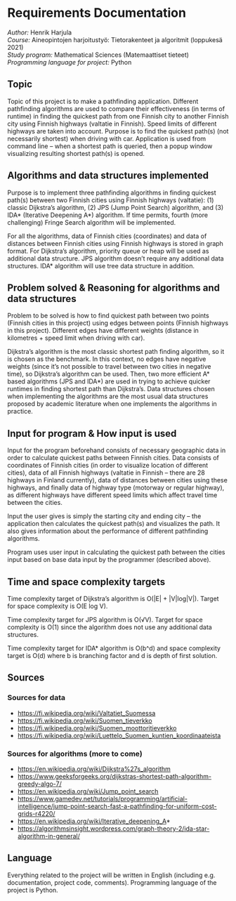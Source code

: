 # Requirements Documentation
*Author:* Henrik Harjula  
*Course:* Aineopintojen harjoitustyö: Tietorakenteet ja algoritmit (loppukesä 2021)  
*Study program:* Mathematical Sciences (Matemaattiset tieteet)  
*Programming language for project:* Python  

## Topic
Topic of this project is to make a pathfinding application. Different pathfinding algorithms are used to compare their effectiveness (in terms of runtime) in finding the quickest path from one Finnish city to another Finnish city using Finnish highways (valtatie in Finnish). Speed limits of different highways are taken into account. Purpose is to find the quickest path(s) (not necessarily shortest) when driving with car. Application is used from command line – when a shortest path is queried, then a popup window visualizing resulting shortest path(s) is opened.

## Algorithms and data structures implemented
Purpose is to implement three pathfinding algorithms in finding quickest path(s) between two Finnish cities using Finnish highways (valtatie): (1) classic Dijkstra’s algorithm, (2) JPS (Jump Point Search) algorithm, and (3) IDA* (Iterative Deepening A*) algorithm. If time permits, fourth (more challenging) Fringe Search algorithm will be implemented.
  
For all the algorithms, data of Finnish cities (coordinates) and data of distances between Finnish cities using Finnish highways is stored in graph format. For Dijkstra’s algorithm, priority queue or heap will be used as additional data structure. JPS algorithm doesn’t require any additional data structures. IDA* algorithm will use tree data structure in addition.

## Problem solved & Reasoning for algorithms and data structures
Problem to be solved is how to find quickest path between two points (Finnish cities in this project) using edges between points (Finnish highways in this project). Different edges have different weights (distance in kilometres + speed limit when driving with car).
  
Dijkstra’s algorithm is the most classic shortest path finding algorithm, so it is chosen as the benchmark. In this context, no edges have negative weights (since it’s not possible to travel between two cities in negative time), so Dijkstra’s algorithm can be used. Then, two more efficient A* based algorithms (JPS and IDA*) are used in trying to achieve quicker runtimes in finding shortest path than Dijkstra’s. Data structures chosen when implementing the algorithms are the most usual data structures proposed by academic literature when one implements the algorithms in practice.

## Input for program & How input is used
Input for the program beforehand consists of necessary geographic data in order to calculate quickest paths between Finnish cities. Data consists of coordinates of Finnish cities (in order to visualize location of different cities), data of all Finnish highways (valtatie in Finnish – there are 28 highways in Finland currently), data of distances between cities using these highways, and finally data of highway type (motorway or regular highway), as different highways have different speed limits which affect travel time between the cities.
  
Input the user gives is simply the starting city and ending city – the application then calculates the quickest path(s) and visualizes the path. It also gives information about the performance of different pathfinding algorithms.
  
Program uses user input in calculating the quickest path between the cities input based on base data input by the programmer (described above).

## Time and space complexity targets
Time complexity target of Dijkstra’s algorithm is O(|E| + |V|log|V|). Target for space complexity is O(E log V).
  
Time complexity target for JPS algorithm is O(√V). Target for space complexity is O(1) since the algorithm does not use any additional data structures.
  
Time complexity target for IDA* algorithm is O(b^d) and space complexity target is O(d) where b is branching factor and d is depth of first solution.

## Sources
### Sources for data
- https://fi.wikipedia.org/wiki/Valtatiet_Suomessa
- https://fi.wikipedia.org/wiki/Suomen_tieverkko
- https://fi.wikipedia.org/wiki/Suomen_moottoritieverkko
- https://fi.wikipedia.org/wiki/Luettelo_Suomen_kuntien_koordinaateista
### Sources for algorithms (more to come)
- https://en.wikipedia.org/wiki/Dijkstra%27s_algorithm
- https://www.geeksforgeeks.org/dijkstras-shortest-path-algorithm-greedy-algo-7/
- https://en.wikipedia.org/wiki/Jump_point_search
- https://www.gamedev.net/tutorials/programming/artificial-intelligence/jump-point-search-fast-a-pathfinding-for-uniform-cost-grids-r4220/
- https://en.wikipedia.org/wiki/Iterative_deepening_A*
- https://algorithmsinsight.wordpress.com/graph-theory-2/ida-star-algorithm-in-general/

## Language

Everything related to the project will be written in English (including e.g. documentation, project code, comments). Programming language of the project is Python.
